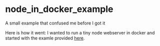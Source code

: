 # node_in_docker_example
A small example that confused me before I got it

Here is how it went:
I wanted to run a tiny node webserver in docker and started with the examle provided [here](https://nodejs.org/en/learn/getting-started/introduction-to-nodejs). 
